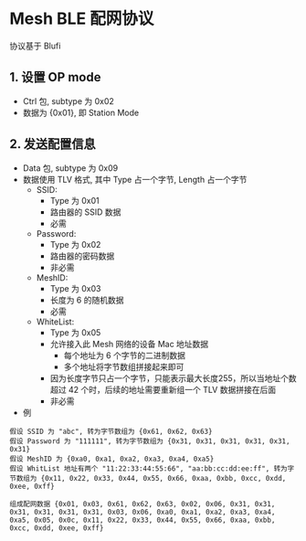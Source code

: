 # Mesh BLE 配网协议
协议基于 Blufi  

## 1. 设置 OP mode
- Ctrl 包, subtype 为 0x02
- 数据为 {0x01}, 即 Station Mode

## 2. 发送配置信息
- Data 包, subtype 为 0x09
- 数据使用 TLV 格式, 其中 Type 占一个字节, Length 占一个字节
    - SSID:
        - Type 为 0x01
        - 路由器的 SSID 数据
        - 必需
    - Password:
        -  Type 为 0x02
        -  路由器的密码数据
        -  非必需
    - MeshID:
        - Type 为 0x03
        - 长度为 6 的随机数据
        - 必需
    - WhiteList:
        - Type 为 0x05
        - 允许接入此 Mesh 网络的设备 Mac 地址数据
            - 每个地址为 6 个字节的二进制数据
            - 多个地址将字节数组拼接起来即可
        - 因为长度字节只占一个字节，只能表示最大长度255，所以当地址个数超过 42 个时，后续的地址需要重新组一个 TLV 数据拼接在后面
        - 非必需
- 例  
```  
假设 SSID 为 "abc", 转为字节数组为 {0x61, 0x62, 0x63}  
假设 Password 为 "111111", 转为字节数组为 {0x31, 0x31, 0x31, 0x31, 0x31, 0x31}  
假设 MeshID 为 {0xa0, 0xa1, 0xa2, 0xa3, 0xa4, 0xa5}  
假设 WhitList 地址有两个 "11:22:33:44:55:66", "aa:bb:cc:dd:ee:ff", 转为字节数组为 {0x11, 0x22, 0x33, 0x44, 0x55, 0x66, 0xaa, 0xbb, 0xcc, 0xdd, 0xee, 0xff}  
  
组成配网数据 {0x01, 0x03, 0x61, 0x62, 0x63, 0x02, 0x06, 0x31, 0x31, 0x31, 0x31, 0x31, 0x31, 0x03, 0x06, 0xa0, 0xa1, 0xa2, 0xa3, 0xa4, 0xa5, 0x05, 0x0c, 0x11, 0x22, 0x33, 0x44, 0x55, 0x66, 0xaa, 0xbb, 0xcc, 0xdd, 0xee, 0xff}  
```

